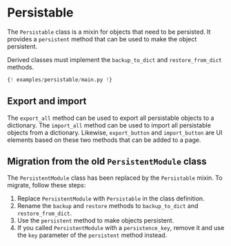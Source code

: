 # Persistable

The `Persistable` class is a mixin for objects that need to be persisted.
It provides a `persistent` method that can be used to make the object persistent.

Derived classes must implement the `backup_to_dict` and `restore_from_dict` methods.

```python
{! examples/persistable/main.py !}
```

## Export and import

The `export_all` method can be used to export all persistable objects to a dictionary.
The `import_all` method can be used to import all persistable objects from a dictionary.
Likewise, `export_button` and `import_button` are UI elements based on these two methods that can be added to a page.

## Migration from the old `PersistentModule` class

The `PersistentModule` class has been replaced by the `Persistable` mixin.
To migrate, follow these steps:

1. Replace `PersistentModule` with `Persistable` in the class definition.
2. Rename the `backup` and `restore` methods to `backup_to_dict` and `restore_from_dict`.
3. Use the `persistent` method to make objects persistent.
4. If you called `PersistentModule` with a `persistence_key`,
   remove it and use the `key` parameter of the `persistent` method instead.

